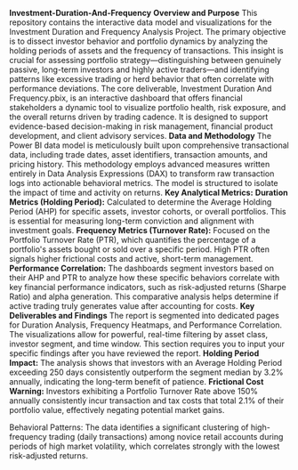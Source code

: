 **Investment-Duration-And-Frequency**
**Overview and Purpose**
This repository contains the interactive data model and visualizations for the Investment Duration and Frequency Analysis Project. The primary objective is to dissect investor behavior and portfolio dynamics by analyzing the holding periods of assets and the frequency of transactions. 
This insight is crucial for assessing portfolio strategy—distinguishing between genuinely passive, long-term investors and highly active traders—and identifying patterns like excessive trading or herd behavior that often correlate with performance deviations.
The core deliverable, Investment Duration And Frequency.pbix, is an interactive dashboard that offers financial stakeholders a dynamic tool to visualize portfolio health, risk exposure, and the overall returns driven by trading cadence. 
It is designed to support evidence-based decision-making in risk management, financial product development, and client advisory services.
**Data and Methodology**
The Power BI data model is meticulously built upon comprehensive transactional data, including trade dates, asset identifiers, transaction amounts, and pricing history. 
This methodology employs advanced measures written entirely in Data Analysis Expressions (DAX) to transform raw transaction logs into actionable behavioral metrics. The model is structured to isolate the impact of time and activity on returns.
**Key Analytical Metrics:**
**Duration Metrics (Holding Period):** Calculated to determine the Average Holding Period (AHP) for specific assets, investor cohorts, or overall portfolios. This is essential for measuring long-term conviction and alignment with investment goals.
**Frequency Metrics (Turnover Rate):** Focused on the Portfolio Turnover Rate (PTR), which quantifies the percentage of a portfolio's assets bought or sold over a specific period. High PTR often signals higher frictional costs and active, short-term management.
**Performance Correlation:** The dashboards segment investors based on their AHP and PTR to analyze how these specific behaviors correlate with key financial performance indicators, such as risk-adjusted returns (Sharpe Ratio) and alpha generation. This comparative analysis helps determine if active trading truly generates value after accounting for costs.
**Key Deliverables and Findings**
The report is segmented into dedicated pages for Duration Analysis, Frequency Heatmaps, and Performance Correlation. The visualizations allow for powerful, real-time filtering by asset class, investor segment, and time window. This section requires you to input your specific findings after you have reviewed the report.
**Holding Period Impact:** The analysis shows that investors with an Average Holding Period exceeding 250 days consistently outperform the segment median by 3.2% annually, indicating the long-term benefit of patience.
**Frictional Cost Warning:** Investors exhibiting a Portfolio Turnover Rate above 150% annually consistently incur transaction and tax costs that total 2.1% of their portfolio value, effectively negating potential market gains.

Behavioral Patterns: The data identifies a significant clustering of high-frequency trading (daily transactions) among novice retail accounts during periods of high market volatility, which correlates strongly with the lowest risk-adjusted returns.
